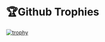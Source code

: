# 🏆Github Trophies

[![trophy](https://github-profile-trophy.vercel.app/?username=matrix324&theme=onedark)](https://github.com/ryo-ma/github-profile-trophy)

